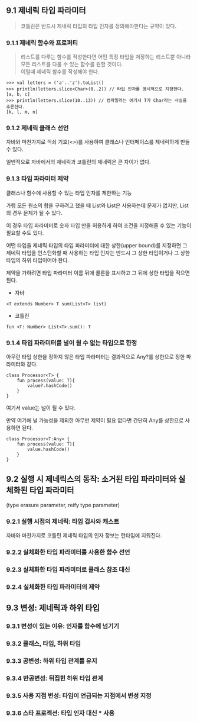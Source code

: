 ## 9.1 제네릭 타입 파라미터
>코틀린은 반드시 제네릭 타입의 타입 인자를 정의해야한다는 규약이 있다.


### 9.1.1 제네릭 함수와 프로퍼티
>리스트를 다루는 함수를 작성한다면 어떤 특정 타입을 저장하는 리스트뿐 아니라 모든 리스트를 다룰 수 있는 함수를 원할 것이다.  
이럴때 제네릭 함수를 작성해야 한다.

```
>>> val letters = ('a'..'z').toList()
>>> println(letters.slice<Char>(0..2)) // 타입 인자를 명시적으로 지정한다. 
[a, b, c]
>>> println(letters.slice(10..13)) // 컴파일러는 여기서 T가 Char라는 사실을 추론한다. 
[k, l, m, n]
```

### 9.1.2 제네릭 클래스 선언

자바와 마찬가지로 꺽쇠 기호(<>)를 사용하여 클래스나 인터페이스를 제네릭하게 만들 수 있다.

일반적으로 자바에서의 제네릭과 코틀린의 제네릭은 큰 차이가 없다.

### 9.1.3 타입 파라미터 제약

클래스나 함수에 사용할 수 있는 타입 인자를 제한하는 기능

가령 모든 원소의 합을 구하려고 했을 때 List<Int>와 List<Double>은 사용하는데 문제가 없지만, List<String>의 경우 문제가 될 수 있다.

이 경우 타입 파라미터로 숫자 타입 만을 허용하게 하여 조건을 지정해줄 수 있는 기능이 필요할 수도 있다.

어떤 타입을 제네릭 타입의 타입 파라미터에 대한 상한(upper bound)를 지정하면 그 제네릭 타입을 인스턴화할 때 사용하는 타입 인자는 반드시 그 상한 타입이거나 그 상한 타입의 하위 타입이어야 한다.

제약을 가하려면 타입 파라미터 이름 뒤에 콜론을 표시하고 그 뒤에 상한 타입을 적으면 된다.

- 자바
```
<T extends Number> T sum(List<T> list)
```

- 코틀린
```
fun <T: Number> List<T>.sum(): T
```

### 9.1.4 타입 파라미터를 널이 될 수 없는 타입으로 한정

아무런 타입 상한을 정하지 않은 타입 파라미터는 결과적으로 Any?를 상한으로 정한 파라미터와 같다.

```
class Processor<T> {
    fun process(value: T){
        value?.hashCode()
    }
}
```

여기서 value는 널이 될 수 있다.

만약 여기에 널 가능성을 제외한 아무런 제약이 필요 없다면 간단히 Any를 상한으로 사용하면 된다.

```
class Processor<T:Any> {
    fun process(value: T){
        value.hashCode()
    }
}
```

## 9.2 실행 시 제네릭스의 동작: 소거된 타입 파라미터와 실체화된 타입 파라미터  
(type erasure parameter, reify type parameter)

### 9.2.1 실행 시점의 제네릭: 타입 검사와 캐스트

자바와 마찬가지로 코틀린 제네릭 타입의 인자 정보는 런타임에 지워진다.



### 9.2.2 실체화한 타입 파라미터를 사용한 함수 선언
### 9.2.3 실체화한 타입 파라미터로 클래스 참조 대신
### 9.2.4 실체화한 타입 파라미터의 제약
## 9.3 변성: 제네릭과 하위 타입
### 9.3.1 변성이 있는 이유: 인자를 함수에 넘기기
### 9.3.2 클래스, 타입, 하위 타입
### 9.3.3 공변성: 하위 타입 관계를 유지
### 9.3.4 반공변성: 뒤집힌 하위 타입 관계
### 9.3.5 사용 지점 변성: 타입이 언급되는 지점에서 변성 지정
### 9.3.6 스타 프로젝션: 타입 인자 대신 * 사용
